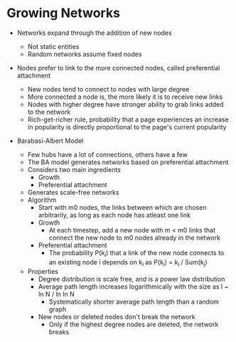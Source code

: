 # Growing Networks

- Networks expand through the addition of new nodes
  - Not static entities
  - Random networks assume fixed nodes

- Nodes prefer to link to the more connected nodes, called preferential attachment
  - New nodes tend to connect to nodes with large degree
  - More connected a node is, the more likely it is to receive new links
  - Nodes with higher degree have stronger ability to grab links added to the network
  - Rich-get-richer rule, probability that a page experiences an increase in popularity is directly proportional to the page's current popularity

- Barabasi-Albert Model
  - Few hubs have a lot of connections, others have a few
  - The BA model generates networks based on preferential attachment
  - Considers two main ingredients
    - Growth
    - Preferential attachment
  - Generates scale-free networks
  - Algorithm
    - Start with m0 nodes, the links between which are chosen arbitrarily, as long as each node has atleast one link
    - Growth
      - At each timestep, add a new node with m < m0 links that connect the new node to m0 nodes already in the network
    - Preferential attachment
      - The probability P(k<sub>i</sub>) that a link of the new node connects to an existing node i depends on k<sub>i</sub> as P(k<sub>i</sub>) = k<sub>i</sub> / Sum(k<sub>j</sub>)
  - Properties
    - Degree distribution is scale free, and is a power law distribution
    - Average path length increases logarithmically with the size as l ~ ln N / ln ln N
      - Systematically shorter average path length than a random graph
    - New nodes or deleted nodes don't break the network
      - Only if the highest degree nodes are deleted, the network breaks